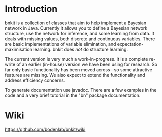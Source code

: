 # Introduction #

bnkit is a collection of classes that aim to help implement a Bayesian network in Java.
Currently it allows you to define a Bayesian network structure, use the network for inference,
and some learning from data.
It deals with missing values, both discrete and continuous variables.
There are basic implementations of variable elimination, and expectation-maximisation
Iearning. bnkit does _not_ do structure learning.

The current version is very much a work-in-progress.
It is a complete re-write of an earlier (in-house) version we have been using for research.
So far only basic functionality has been moved across--so some attractive features are missing.
We also expect to extend the functionality and address efficiency concerns.

To generate documentation use javadoc. There are a few examples in the code and a very
brief tutorial in the "bn" package documentation.

# Wiki #
https://github.com/bodenlab/bnkit/wiki
